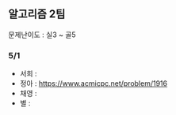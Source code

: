 ## 알고리즘 2팀
문제난이도 : 실3 ~ 골5

### 5/1
- 서희 : 
- 정아 : https://www.acmicpc.net/problem/1916
- 채영 : 
- 별 : 

